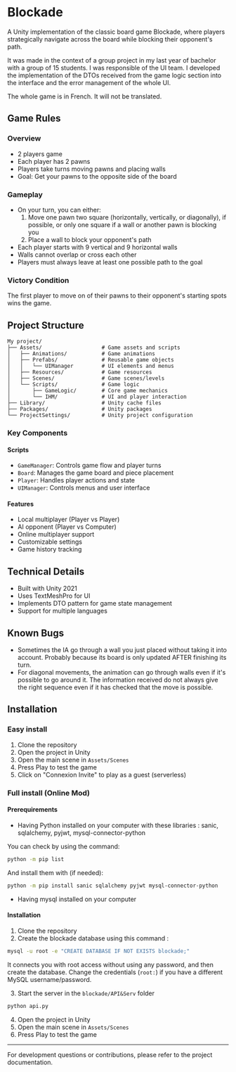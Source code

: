 # Blockade

A Unity implementation of the classic board game Blockade, where players strategically navigate across the board while blocking their opponent's path.

It was made in the context of a group project in my last year of bachelor with a group of 15 students. I was responsible of the UI team. I developed the implementation of the DTOs received from the game logic section into the interface and the error management of the whole UI.

The whole game is in French. It will not be translated.

## Game Rules

### Overview
- 2 players game
- Each player has 2 pawns
- Players take turns moving pawns and placing walls
- Goal: Get your pawns to the opposite side of the board

### Gameplay
- On your turn, you can either:
  1. Move one pawn two square (horizontally, vertically, or diagonally), if possible, or only one square if a wall or another pawn is blocking you
  2. Place a wall to block your opponent's path
- Each player starts with 9 vertical and 9 horizontal walls
- Walls cannot overlap or cross each other
- Players must always leave at least one possible path to the goal

### Victory Condition
The first player to move on of their pawns to their opponent's starting spots wins the game.

## Project Structure

```
My project/
├── Assets/                   # Game assets and scripts
│   ├── Animations/           # Game animations
│   ├── Prefabs/              # Reusable game objects
│   │   └── UIManager         # UI elements and menus
│   ├── Resources/            # Game resources
│   ├── Scenes/               # Game scenes/levels
│   └── Scripts/              # Game logic
│       ├── GameLogic/        # Core game mechanics
│       └── IHM/              # UI and player interaction
├── Library/                  # Unity cache files
├── Packages/                 # Unity packages
└── ProjectSettings/          # Unity project configuration
```

### Key Components

#### Scripts
- `GameManager`: Controls game flow and player turns
- `Board`: Manages the game board and piece placement
- `Player`: Handles player actions and state
- `UIManager`: Controls menus and user interface

#### Features
- Local multiplayer (Player vs Player)
- AI opponent (Player vs Computer)
- Online multiplayer support
- Customizable settings
- Game history tracking

## Technical Details
- Built with Unity 2021
- Uses TextMeshPro for UI
- Implements DTO pattern for game state management
- Support for multiple languages

## Known Bugs

- Sometimes the IA go through a wall you just placed without taking it into account. Probably because its board is only updated AFTER finishing its turn.
- For diagonal movements, the animation can go through walls even if it's possible to go around it. The information received do not always give the right sequence even if it has checked that the move is possible.

## Installation

### Easy install

1. Clone the repository
2. Open the project in Unity
3. Open the main scene in `Assets/Scenes`
4. Press Play to test the game
5. Click on "Connexion Invite" to play as a guest (serverless)

### Full install (Online Mod)

#### Prerequirements

- Having Python installed on your computer with these libraries : sanic, sqlalchemy, pyjwt, mysql-connector-python

You can check by using the command:
```bash
python -m pip list
```

And install them with (if needed):
```bash
python -m pip install sanic sqlalchemy pyjwt mysql-connector-python
```

- Having mysql installed on your computer

#### Installation

1. Clone the repository
2. Create the blockade database using this command : 

```bash
mysql -u root -e "CREATE DATABASE IF NOT EXISTS blockade;"
```
It connects you with root access without using any password, and then create the database.
Change the credentials (``root:``) if you have a different MySQL username/password.

3. Start the server in the ``blockade/API&Serv`` folder

```bash
python api.py
```

4. Open the project in Unity
5. Open the main scene in `Assets/Scenes`
6. Press Play to test the game

---

For development questions or contributions, please refer to the project documentation.

